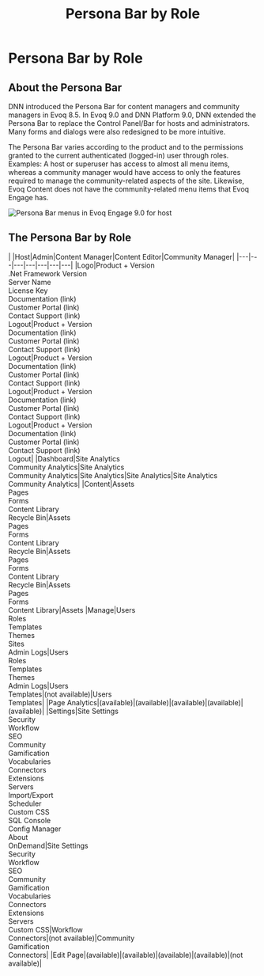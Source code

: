 ﻿---
uid: persona-bar-by-role
locale: en
title: Persona Bar by Role
dnneditions: DNN Platform,Evoq Content,Evoq Engage
dnnversion: 09.02.00
related-topics: administrators-included-modules-overview,requirements,product-versions,dnn-overview,control-bar-to-persona-bar,providers,dnn-license,more-resources
---

# Persona Bar by Role

## About the Persona Bar

DNN introduced the Persona Bar for content managers and community managers in Evoq 8.5. In Evoq 9.0 and DNN Platform 9.0, DNN extended the Persona Bar to replace the Control Panel/Bar for hosts and administrators. Many forms and dialogs were also redesigned to be more intuitive.

The Persona Bar varies according to the product and to the permissions granted to the current authenticated (logged-in) user through roles. Examples: A host or superuser has access to almost all menu items, whereas a community manager would have access to only the features required to manage the community-related aspects of the site. Likewise, Evoq Content does not have the community-related menu items that Evoq Engage has.

  

![Persona Bar menus in Evoq Engage 9.0 for host](/images/scr-pbar-host.gif)

  

## The Persona Bar by Role

|   |Host|Admin|Content Manager|Content Editor|Community Manager|
|---|---|---|---|---|---|---|
|Logo|Product + Version<br />.Net Framework Version<br />Server Name<br />License Key<br />Documentation (link)<br />Customer Portal (link)<br />Contact Support (link)<br />Logout|Product + Version<br />Documentation (link)<br />Customer Portal (link)<br />Contact Support (link)<br />Logout|Product + Version<br />Documentation (link)<br />Customer Portal (link)<br />Contact Support (link)<br />Logout|Product + Version<br />Documentation (link)<br />Customer Portal (link)<br />Contact Support (link)<br />Logout|Product + Version<br />Documentation (link)<br />Customer Portal (link)<br />Contact Support (link)<br />Logout|
|Dashboard|Site Analytics<br />Community Analytics|Site Analytics<br />Community Analytics|Site Analytics|Site Analytics|Site Analytics<br />Community Analytics|
|Content|Assets<br />Pages<br />Forms<br />Content Library<br />Recycle Bin|Assets<br />Pages<br />Forms<br />Content Library<br />Recycle Bin|Assets<br />Pages<br />Forms<br />Content Library<br />Recycle Bin|Assets<br />Pages<br />Forms<br />Content Library|Assets
|Manage|Users<br />Roles<br />Templates<br />Themes<br />Sites<br />Admin Logs|Users<br />Roles<br />Templates<br />Themes<br />Admin Logs|Users<br />Templates|(not available)|Users<br />Templates|
|Page Analytics|(available)|(available)|(available)|(available)|(available)|
|Settings|Site Settings<br />Security<br />Workflow<br />SEO<br />Community<br />Gamification<br />Vocabularies<br />Connectors<br />Extensions<br />Servers<br />Import/Export<br />Scheduler<br />Custom CSS<br />SQL Console<br />Config Manager<br />About<br />OnDemand|Site Settings<br />Security<br />Workflow<br />SEO<br />Community<br />Gamification<br />Vocabularies<br />Connectors<br />Extensions<br />Servers<br />Custom CSS|Workflow<br />Connectors|(not available)|Community<br />Gamification<br />Connectors|
|Edit Page|(available)|(available)|(available)|(available)|(not available)|
